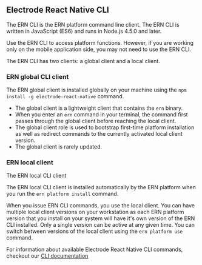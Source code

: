 ## Electrode React Native CLI

The ERN CLI is the ERN platform command line client. The ERN CLI is written in JavaScript (ES6) and runs in Node.js 4.5.0 and later.  

Use the ERN CLI to access platform functions. However, if you are working only on the mobile application side, you may not need to use the ERN CLI.

The ERN CLI has two clients: a global client and a local client.

### ERN global CLI client

The ERN  global client is installed globally on your machine using the `npm install -g electrode-react-native` command.  
* The global client is a lightweight client that contains the `ern` binary.   
* When you enter an `ern` command in your terminal, the command first passes through the global client before reaching the local client.  
* The global client role is used to bootstrap first-time platform installation as well as redirect commands to the currently activated local client version.  
* The global client is rarely updated.  

### ERN local client

The ERN local CLI client

The ERN local CLI client is installed automatically by the ERN platform when you run the `ern platform install` command.

When you issue ERN CLI commands, you use the local client.
You can have multiple local client versions on your workstation as each ERN platform version that you install on your system will have it's own version of the ERN CLI installed.
Only a single version can be active at any given time.
You can switch between versions of the local client using the `ern platform use` command.

For information about available Electrode React Native CLI commands, checkout our [CLI documentation](url)
